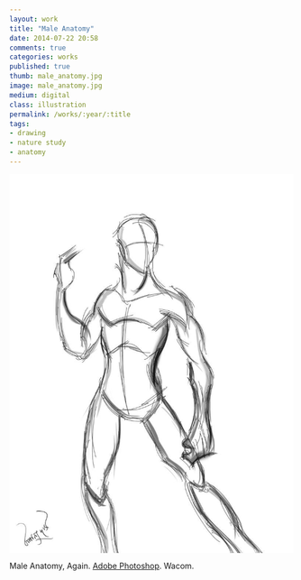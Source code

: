 ```yaml
---
layout: work
title: "Male Anatomy"
date: 2014-07-22 20:58
comments: true
categories: works
published: true
thumb: male_anatomy.jpg
image: male_anatomy.jpg
medium: digital
class: illustration
permalink: /works/:year/:title
tags:
- drawing
- nature study
- anatomy
---
```

<img src="/images/works/male_anatomy.jpg" align="middle"/>

Male Anatomy, Again. [Adobe Photoshop](https://www.facebook.com/Photoshop). Wacom.